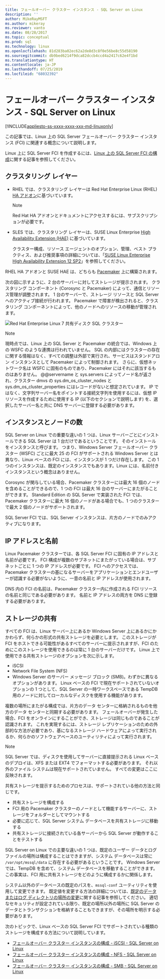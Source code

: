 ```yaml
---
title: フェールオーバー クラスター インスタンス - SQL Server on Linux
description: ''
author: MikeRayMSFT
ms.author: mikeray
ms.reviewer: vanto
ms.date: 08/28/2017
ms.topic: conceptual
ms.prod: sql
ms.technology: linux
ms.openlocfilehash: 81d283ba02ec62a2de8d3c8f0e56be8c55d58190
ms.sourcegitcommit: db9bed6214f9dca82dccb4ccd4a2417c62e4f1bd
ms.translationtype: HT
ms.contentlocale: ja-JP
ms.lasthandoff: 07/25/2019
ms.locfileid: "68032392"
---
```

# <a name="failover-cluster-instances---sql-server-on-linux"></a>フェールオーバー クラスター インスタンス - SQL Server on Linux

[!INCLUDE[appliesto-ss-xxxx-xxxx-xxx-md-linuxonly](../includes/appliesto-ss-xxxx-xxxx-xxx-md-linuxonly.md)]

この記事では、Linux 上の SQL Server フェールオーバー クラスター インスタンス (FCI) に関連する概念について説明します。 

Linux 上に SQL Server FCI を作成するには、[Linux 上の SQL Server FCI の構成](sql-server-linux-shared-disk-cluster-configure.md)に関する記事を参照してください。

## <a name="the-clustering-layer"></a>クラスタリング レイヤー

* RHEL では、クラスタリング レイヤーは Red Hat Enterprise Linux (RHEL) [HA アドオン](https://access.redhat.com/documentation/en-US/Red_Hat_Enterprise_Linux/6/pdf/High_Availability_Add-On_Overview/Red_Hat_Enterprise_Linux-6-High_Availability_Add-On_Overview-en-US.pdf)に基づいています。 

    > [!NOTE] 
    > Red Hat HA アドオンとドキュメントにアクセスするには、サブスクリプションが必要です。 

* SLES では、クラスタリング レイヤーは、SUSE Linux Enterprise [High Availability Extension (HAE)](https://www.suse.com/products/highavailability) に基づいています。

    クラスター構成、リソース エージェントのオプション、管理、ベスト プラクティス、および推奨事項の詳細については、「[SUSE Linux Enterprise High Availability Extension 12 SP2](https://www.suse.com/documentation/sle-ha-12/index.html)」を参照してください。

RHEL HA アドオンと SUSE HAE は、どちらも [Pacemaker](https://clusterlabs.org/) 上に構築されます。

次の図に示すように、2 台のサーバーに対してストレージが提示されます。 クラスタリング コンポーネント (Corosync と Pacemaker) によって、通信とリソース管理が調整されます。 1 台のサーバーで、ストレージ リソースと SQL Server へのアクティブ接続が行われます。 Pacemaker で障害が検出されると、クラスタリング コンポーネントによって、他のノードへのリソースの移動が管理されます。  

![Red Hat Enterprise Linux 7 共有ディスク SQL クラスター](./media/sql-server-linux-shared-disk-cluster-red-hat-7-configure/LinuxCluster.png) 


> [!NOTE]
> 現時点では、Linux 上の SQL Server と Pacemaker の統合では、Windows 上の WSFC のような連携は行われていません。 SQL の内部にはクラスターの存在に関する情報はなく、すべての調整は外部で実行され、サービスはスタンドアロン インスタンスとして Pacemaker によって制御されます。 さらに、仮想ネットワーク名は WSFC に固有のものであり、Pacemaker にはそれに該当するものはありません。 @@servername と sys.servers によってノード名が返され、クラスター dmvs の sys.dm_os_cluster_nodes と sys.dm_os_cluster_properties にはレコードがないと想定されています。 IP ではなく、文字列サーバー名をポイントする接続文字列を使用するには、仮想 IP リソースを作成するために使用する IP (以下のセクションで説明します) を、選択したサーバー名と共に DNS サーバーに登録する必要があります。

## <a name="number-of-instances-and-nodes"></a>インスタンスとノードの数

SQL Server on Linux での重要な違いの 1 つは、Linux サーバーごとにインストールできる SQL Server は 1 台だけであるということです。 そのインストールをインスタンスと呼びます。 つまり、Windows Server フェールオーバー クラスター (WSFC) ごとに最大 25 の FCI がサポートされる Windows Server とは異なり、Linux ベースの FCI には、インスタンスが 1 つだけ存在します。 この 1 つのインスタンスは、既定のインスタンスでもあります。Linux には、名前付きインスタンスという概念はありません。 

Corosync が関与している場合、Pacemaker クラスターには最大 16 個のノードを含めることができるので、1 つの FCI は最大 16 台のサーバーにまたがることができます。 Standard Edition の SQL Server で実装された FCI では、Pacemaker クラスターに最大 16 個のノードがある場合でも、1 つのクラスターで最大 2 個のノードがサポートされます。

SQL Server FCI では、SQL Server インスタンスは、片方のノードでのみアクティブになります。

## <a name="ip-address-and-name"></a>IP アドレスと名前
Linux Pacemaker クラスターでは、各 SQL Server FCI に固有の IP アドレスと名前が必要です。 FCI 構成が複数のサブネットにまたがっている場合は、サブネットごとに 1 つの IP アドレスが必要です。 FCI へのアクセスでは、Pacemaker クラスターの基になるサーバーをアプリケーションとエンドユーザーが認識する必要がないように、一意の名前と IP アドレスが使用されます。

DNS 内の FCI の名前は、Pacemaker クラスター内に作成される FCI リソースの名前と同じである必要があります。
名前と IP アドレスの両方を DNS に登録する必要があります。

## <a name="shared-storage"></a>ストレージの共有
すべての FCI は、Linux サーバー上にあるか Windows Server 上にあるかにかかわらず、何らかの形式の共有ストレージを必要とします。 このストレージが FCI をホストできる可能性があるすべてのサーバーに提示されますが、FCI のためにこのストレージを使用できるのは常に 1 台のサーバーだけです。 Linux 上で使用できる共有ストレージのオプションを次に示します。

- iSCSI
- Network File System (NFS)
- Windows Server のサーバー メッセージ ブロック (SMB)。わずかに異なるオプションがあります。 Linux ベースの FCI で現在サポートされていないオプションの 1 つとして、SQL Server の一時ワークスペースである TempDB 用のノードに対してローカルなディスクを使用する機能があります。

複数の場所にまたがる構成では、片方のデータ センターに格納されるものを他方のデータ センターと同期する必要があります。 フェールオーバーが発生した場合、FCI をオンラインにすることができ、ストレージは同じものであることが認識されます。 これを実現するには、ストレージ レプリケーションのための外部的な方法が必要であり、基になるストレージ ハードウェアによって実行されるか、何らかのソフトウェアベースのユーティリティによって実行されます。 

>[!NOTE]
>SQL Server では、ディスクを使用してサーバーに直接提示される Linux ベースのデプロイは、XFS または EXT4 でフォーマットする必要があります。 それ以外のファイル システムは現在サポートされていません。 すべての変更はここに反映されます。

共有ストレージを提示するためのプロセスは、サポートされている他の方法と同じです。

- 共有ストレージを構成する
- FCI 用の Pacemaker クラスターのノードとして機能するサーバーに、ストレージをフォルダーとしてマウントする
- 必要に応じて、SQL Server システム データベースを共有ストレージに移動する
- 共有ストレージに接続されている各サーバーから SQL Server が動作することをテストする

SQL Server on Linux での主要な違いの 1 つは、既定のユーザー データとログ ファイルの場所は構成することはできますが、システム データベースは常に `/var/opt/mssql/data` に存在する必要があるということです。 Windows Server では、TempDB を含めて、システム データベースを移動することができます。 この事実は、FCI 用に共有ストレージをどのように構成するかに関係します。

システム以外のデータベースの既定のパスを、`mssql-conf` ユーティリティを使用して変更できます。 既定値を変更する方法の詳細については、[既定のデータまたはログ ディレクトリの場所の変更](sql-server-linux-configure-mssql-conf.md#datadir)に関する記事を参照してください。 適切なセキュリティが設定されている限り、既定の場所以外の場所に SQL Server のデータとトランザクションを格納することもできますが、その場所を明示する必要があります。

次のトピックで、Linux ベースの SQL Server FCI でサポートされている種類のストレージを構成する方法について説明しています。

- [フェールオーバー クラスター インスタンスの構成 - iSCSI - SQL Server on Linux](sql-server-linux-shared-disk-cluster-configure-iscsi.md)
- [フェールオーバー クラスター インスタンスの構成 - NFS - SQL Server on Linux](sql-server-linux-shared-disk-cluster-configure-nfs.md)
- [フェールオーバー クラスター インスタンスの構成 - SMB - SQL Server on Linux](sql-server-linux-shared-disk-cluster-configure-smb.md)
